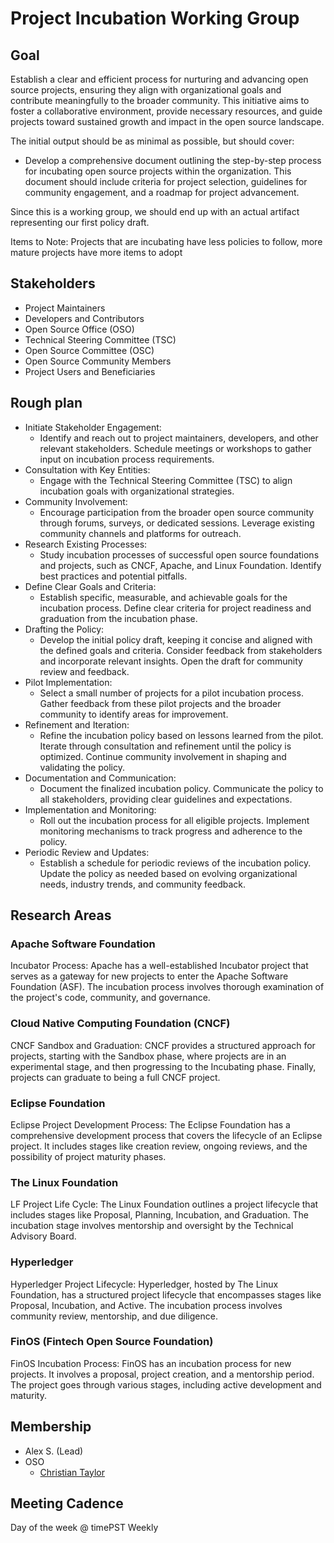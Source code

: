 # Project Incubation Working Group

## Goal

Establish a clear and efficient process for nurturing and advancing open source projects, ensuring they align with organizational goals and contribute meaningfully to the broader community. This initiative aims to foster a collaborative environment, provide necessary resources, and guide projects toward sustained growth and impact in the open source landscape.

The initial output should be as minimal as possible, but should cover:

* Develop a comprehensive document outlining the step-by-step process for incubating open source projects within the organization. This document should include criteria for project selection, guidelines for community engagement, and a roadmap for project advancement.

Since this is a working group, we should end up with an actual artifact representing our first policy draft.

Items to Note: Projects that are incubating have less policies to follow, more mature projects have more items to adopt

## Stakeholders

* Project Maintainers&#x20;
* Developers and Contributors&#x20;
* Open Source Office (OSO)&#x20;
* Technical Steering Committee (TSC)&#x20;
* Open Source Committee (OSC)&#x20;
* Open Source Community Members&#x20;
* Project Users and Beneficiaries

## Rough plan

* Initiate Stakeholder Engagement:&#x20;
  * Identify and reach out to project maintainers, developers, and other relevant stakeholders. Schedule meetings or workshops to gather input on incubation process requirements.
* Consultation with Key Entities:&#x20;
  * Engage with the Technical Steering Committee (TSC) to align incubation goals with organizational strategies.
* Community Involvement:&#x20;
  * Encourage participation from the broader open source community through forums, surveys, or dedicated sessions. Leverage existing community channels and platforms for outreach.
* Research Existing Processes:&#x20;
  * Study incubation processes of successful open source foundations and projects, such as CNCF, Apache, and Linux Foundation. Identify best practices and potential pitfalls.
* Define Clear Goals and Criteria:&#x20;
  * Establish specific, measurable, and achievable goals for the incubation process. Define clear criteria for project readiness and graduation from the incubation phase.
* Drafting the Policy:&#x20;
  * Develop the initial policy draft, keeping it concise and aligned with the defined goals and criteria. Consider feedback from stakeholders and incorporate relevant insights. Open the draft for community review and feedback.
* Pilot Implementation:&#x20;
  * Select a small number of projects for a pilot incubation process. Gather feedback from these pilot projects and the broader community to identify areas for improvement.
* Refinement and Iteration:&#x20;
  * Refine the incubation policy based on lessons learned from the pilot. Iterate through consultation and refinement until the policy is optimized. Continue community involvement in shaping and validating the policy.
* Documentation and Communication:&#x20;
  * Document the finalized incubation policy. Communicate the policy to all stakeholders, providing clear guidelines and expectations.
* Implementation and Monitoring:&#x20;
  * Roll out the incubation process for all eligible projects. Implement monitoring mechanisms to track progress and adherence to the policy.
* Periodic Review and Updates:&#x20;
  * Establish a schedule for periodic reviews of the incubation policy. Update the policy as needed based on evolving organizational needs, industry trends, and community feedback.

## Research Areas

### Apache Software Foundation

Incubator Process: Apache has a well-established Incubator project that serves as a gateway for new projects to enter the Apache Software Foundation (ASF). The incubation process involves thorough examination of the project's code, community, and governance.

### Cloud Native Computing Foundation (CNCF)

CNCF Sandbox and Graduation: CNCF provides a structured approach for projects, starting with the Sandbox phase, where projects are in an experimental stage, and then progressing to the Incubating phase. Finally, projects can graduate to being a full CNCF project.

### Eclipse Foundation

Eclipse Project Development Process: The Eclipse Foundation has a comprehensive development process that covers the lifecycle of an Eclipse project. It includes stages like creation review, ongoing reviews, and the possibility of project maturity phases.

### The Linux Foundation

LF Project Life Cycle: The Linux Foundation outlines a project lifecycle that includes stages like Proposal, Planning, Incubation, and Graduation. The incubation stage involves mentorship and oversight by the Technical Advisory Board.

### Hyperledger

Hyperledger Project Lifecycle: Hyperledger, hosted by The Linux Foundation, has a structured project lifecycle that encompasses stages like Proposal, Incubation, and Active. The incubation process involves community review, mentorship, and due diligence.

### FinOS (Fintech Open Source Foundation)

FinOS Incubation Process: FinOS has an incubation process for new projects. It involves a proposal, project creation, and a mentorship period. The project goes through various stages, including active development and maturity.

## Membership

* Alex S. (Lead)
* OSO
  * [Christian Taylor](mailto:christian.taylor@iohk.io)

## Meeting Cadence

Day of the week @ timePST Weekly

